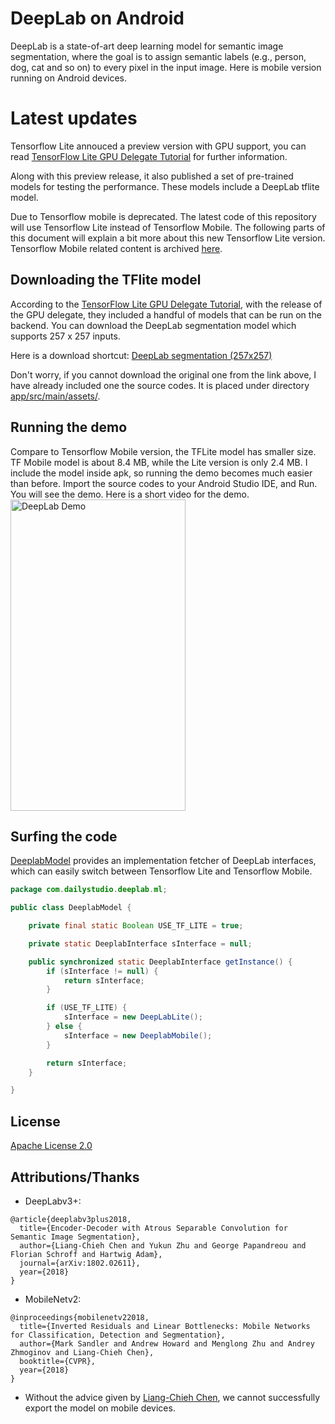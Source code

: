 # DeepLab on Android
DeepLab is a state-of-art deep learning model for semantic image segmentation, where the goal is to assign semantic labels (e.g., person, dog, cat and so on) to every pixel in the input image. Here is mobile version running on Android devices.

# Latest updates
Tensorflow Lite annouced a preview version with GPU support, you can read [TensorFlow Lite GPU Delegate Tutorial](https://www.tensorflow.org/lite/performance/gpu) for further information.

Along with this preview release, it also published a set of pre-trained models for testing the performance. These models include a DeepLab tflite model.

Due to Tensorflow mobile is deprecated. The latest code of this repository will use Tensorflow Lite instead of Tensorflow Mobile. The following parts of this document will explain a bit more about this new Tensorflow Lite version. Tensorflow Mobile related content is archived [here](doc/README_OLD.md).

## Downloading the TFlite model

According to the [TensorFlow Lite GPU Delegate Tutorial](https://www.tensorflow.org/lite/performance/gpu), with the release of the GPU delegate, they included a handful of models that can be run on the backend. You can download the DeepLab segmentation model which supports 257 x 257 inputs.

Here is a download shortcut:
[DeepLab segmentation (257x257)](https://storage.googleapis.com/download.tensorflow.org/models/tflite/gpu/deeplabv3_257_mv_gpu.tflite)

Don't worry, if you cannot download the original one from the link above, I have already included one the source codes. It is placed under directory [app/src/main/assets/](app/src/main/assets/).

## Running the demo

Compare to Tensorflow Mobile version, the TFLite model has smaller size. TF Mobile model is about 8.4 MB, while the Lite version is only 2.4 MB. I include the model inside apk, so running the demo becomes much easier than before. Import the source codes to your Android Studio IDE, and Run. You will see the demo. Here is a short video for the demo.
<img src=".github/deeplab_demo.gif" width="280" height="498" alt="DeepLab Demo"/>

## Surfing the code
[DeeplabModel](app/src/main/java/com/dailystudio/deeplab/ml/DeepLabModel.java) provides an implementation fetcher of DeepLab interfaces, which can easily switch between Tensorflow Lite and Tensorflow Mobile.
```java
package com.dailystudio.deeplab.ml;

public class DeeplabModel {

    private final static Boolean USE_TF_LITE = true;

    private static DeeplabInterface sInterface = null;

    public synchronized static DeeplabInterface getInstance() {
        if (sInterface != null) {
            return sInterface;
        }

        if (USE_TF_LITE) {
            sInterface = new DeepLabLite();
        } else {
            sInterface = new DeeplabMobile();
        }

        return sInterface;
    }

}
```

## License

[Apache License 2.0](LICENSE)

## Attributions/Thanks
- DeepLabv3+:
```
@article{deeplabv3plus2018,
  title={Encoder-Decoder with Atrous Separable Convolution for Semantic Image Segmentation},
  author={Liang-Chieh Chen and Yukun Zhu and George Papandreou and Florian Schroff and Hartwig Adam},
  journal={arXiv:1802.02611},
  year={2018}
}
```

- MobileNetv2:

```
@inproceedings{mobilenetv22018,
  title={Inverted Residuals and Linear Bottlenecks: Mobile Networks for Classification, Detection and Segmentation},
  author={Mark Sandler and Andrew Howard and Menglong Zhu and Andrey Zhmoginov and Liang-Chieh Chen},
  booktitle={CVPR},
  year={2018}
}
```
- Without the advice given by [Liang-Chieh Chen](https://github.com/aquariusjay), we cannot successfully export the model on mobile devices.
